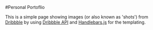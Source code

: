 #Personal Portoflio

This is a simple page showing images (or also known as 'shots') from [Dribbble](http://dribbble.com/) by using [Dribbble API](http://dribbble.com/api) and [Handlebars.js](http://handlebarsjs.com/) for the templating.